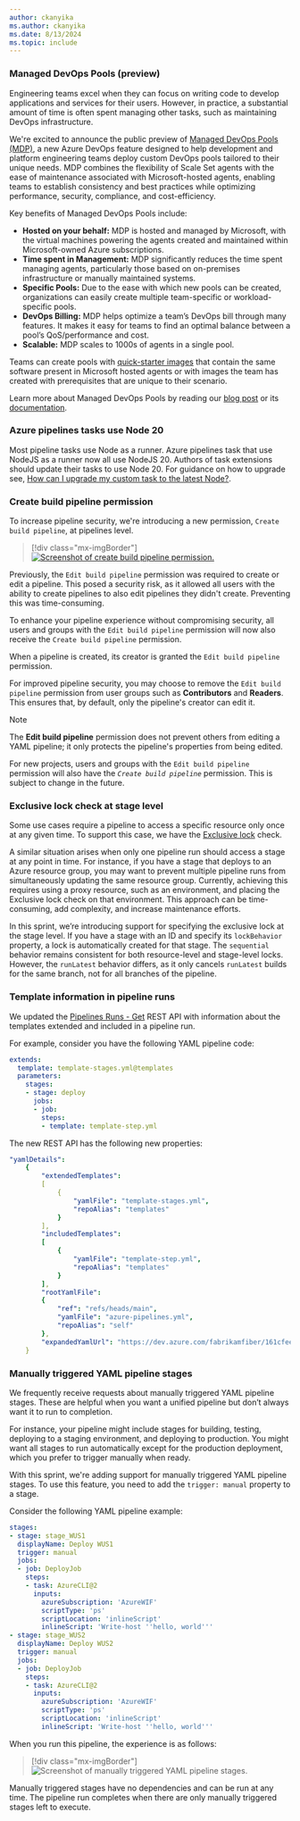 ```yaml
---
author: ckanyika
ms.author: ckanyika
ms.date: 8/13/2024
ms.topic: include
---
```


### Managed DevOps Pools (preview)

Engineering teams excel when they can focus on writing code to develop applications and services for their users. However, in practice, a substantial amount of time is often spent managing other tasks, such as maintaining DevOps infrastructure. 

We're excited to announce the public preview of [Managed DevOps Pools (MDP)](https://aka.ms/mdp-docs), a new Azure DevOps feature designed to help development and platform engineering teams deploy custom DevOps pools tailored to their unique needs. MDP combines the flexibility of Scale Set agents with the ease of maintenance associated with Microsoft-hosted agents, enabling teams to establish consistency and best practices while optimizing performance, security, compliance, and cost-efficiency.

Key benefits of Managed DevOps Pools include:

* **Hosted on your behalf:** MDP is hosted and managed by Microsoft, with the virtual machines powering the agents created and maintained within Microsoft-owned Azure subscriptions.
* **Time spent in Management:** MDP significantly reduces the time spent managing agents, particularly those based on on-premises infrastructure or manually maintained systems.
* **Specific Pools:** Due to the ease with which new pools can be created, organizations can easily create multiple team-specific or workload-specific pools.
* **DevOps Billing:** MDP helps optimize a team’s DevOps bill through many features. It makes it easy for teams to find an optimal balance between a pool’s QoS/performance and cost.
* **Scalable:** MDP scales to 1000s of agents in a single pool.

Teams can create pools with [quick-starter images](https://learn.microsoft.com/azure/devops/managed-devops-pools/configure-images?view=azure-devops&tabs=azure-portal#azure-pipelines-images) that contain the same software present in Microsoft hosted agents or with images the team has created with prerequisites that are unique to their scenario.

Learn more about Managed DevOps Pools by reading our [blog post](https://devblogs.microsoft.com/devops/managed-devops-pools/) or its [documentation](https://aka.ms/mdp-docs).


### Azure pipelines tasks use Node 20

Most pipeline tasks use Node as a runner. Azure pipelines task that use NodeJS as a runner now all use NodeJS 20. Authors of task extensions should update their tasks to use Node 20. For guidance on how to upgrade see, [How can I upgrade my custom task to the latest Node?](https://aka.ms/node-runner-guidance). 

### Create build pipeline permission

To increase pipeline security, we're introducing a new permission, `Create build pipeline`, at pipelines level. 

> [!div class="mx-imgBorder"]
> [![Screenshot of create build pipeline permission.](../../media/243-pipelines-01.png "Screenshot of create build pipeline permission")](../../media/243-pipelines-01.png#lightbox)

Previously, the `Edit build pipeline` permission was required to create or edit a pipeline. This posed a security risk, as it allowed all users with the ability to create pipelines to also edit pipelines they didn't create. Preventing this was time-consuming.

To enhance your pipeline experience without compromising security, all users and groups with the `Edit build pipeline`  permission will now also receive the `Create build pipeline` permission.

When a pipeline is created, its creator is granted the `Edit build pipeline` permission.

For improved pipeline security, you may choose to remove the `Edit build pipeline` permission from user groups such as **Contributors** and **Readers**. This ensures that, by default, only the pipeline's creator can edit it.

> [!NOTE]  
> The **Edit build pipeline** permission does not prevent others from editing a YAML pipeline; it only protects the pipeline's properties from being edited.

For new projects, users and groups with the `Edit build pipeline` permission will also have the *`Create build pipeline`* permission. This is subject to change in the future.

### Exclusive lock check at stage level

Some use cases require a pipeline to access a specific resource only once at any given time. To support this case, we have the [Exclusive lock](https://learn.microsoft.com/azure/devops/pipelines/process/approvals?view=azure-devops&tabs=check-pass#exclusive-lock) check.

A similar situation arises when only one pipeline run should access a stage at any point in time. For instance, if you have a stage that deploys to an Azure resource group, you may want to prevent multiple pipeline runs from simultaneously updating the same resource group. Currently, achieving this requires using a proxy resource, such as an environment, and placing the Exclusive lock check on that environment. This approach can be time-consuming, add complexity, and increase maintenance efforts.

In this sprint, we’re introducing support for specifying the exclusive lock at the stage level. If you have a stage with an ID and specify its `lockBehavior` property, a lock is automatically created for that stage. The `sequential` behavior remains consistent for both resource-level and stage-level locks. However, the `runLatest` behavior differs, as it only cancels `runLatest` builds for the same branch, not for all branches of the pipeline.


### Template information in pipeline runs

We updated the [Pipelines Runs - Get](https://learn.microsoft.com/rest/api/azure/devops/pipelines/runs/get?view=azure-devops-rest-7.2#run) REST API with information about the templates extended and included in a pipeline run.

For example, consider you have the following YAML pipeline code:
```yml
extends:
  template: template-stages.yml@templates
  parameters:
    stages:
    - stage: deploy
      jobs:
      - job:
        steps:
        - template: template-step.yml
```

The new REST API has the following new properties:
```yml
"yamlDetails":
    {
        "extendedTemplates":
        [
            {
                "yamlFile": "template-stages.yml",
                "repoAlias": "templates"
            }
        ],
        "includedTemplates":
        [
            {
                "yamlFile": "template-step.yml",
                "repoAlias": "templates"
            }
        ],
        "rootYamlFile":
        {
            "ref": "refs/heads/main",
            "yamlFile": "azure-pipelines.yml",
            "repoAlias": "self"
        },
        "expandedYamlUrl": "https://dev.azure.com/fabrikamfiber/161cfeeb-d9fd-395c-917b-fec46db44fbb/_apis/build/builds/39224/logs/1"
    }
```

### Manually triggered YAML pipeline stages

We frequently receive requests about manually triggered YAML pipeline stages. These are helpful when you want a unified pipeline but don’t always want it to run to completion.

For instance, your pipeline might include stages for building, testing, deploying to a staging environment, and deploying to production. You might want all stages to run automatically except for the production deployment, which you prefer to trigger manually when ready.

With this sprint, we're adding support for manually triggered YAML pipeline stages. To use this feature, you need to add the `trigger: manual` property to a stage.

Consider the following YAML pipeline example:
```yaml
stages:
- stage: stage_WUS1
  displayName: Deploy WUS1
  trigger: manual
  jobs:
  - job: DeployJob
    steps:
    - task: AzureCLI@2
      inputs:
        azureSubscription: 'AzureWIF'
        scriptType: 'ps'
        scriptLocation: 'inlineScript'
        inlineScript: 'Write-host ''hello, world'''     
- stage: stage_WUS2
  displayName: Deploy WUS2
  trigger: manual
  jobs:
  - job: DeployJob
    steps:
    - task: AzureCLI@2
      inputs:
        azureSubscription: 'AzureWIF'
        scriptType: 'ps'
        scriptLocation: 'inlineScript'
        inlineScript: 'Write-host ''hello, world'''
```

When you run this pipeline, the experience is as follows:

> [!div class="mx-imgBorder"]
> ![Screenshot of manually triggered YAML pipeline stages.](../../media/243-pipelines-02.png "Screenshot of manually triggered YAML pipeline stages")

Manually triggered stages have no dependencies and can be run at any time. The pipeline run completes when there are only manually triggered stages left to execute.